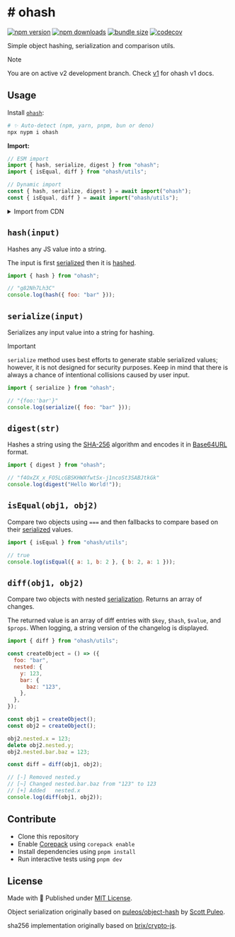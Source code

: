 # #️ ohash

<!-- automd:badges bundlephobia codecov -->

[![npm version](https://img.shields.io/npm/v/ohash)](https://npmjs.com/package/ohash)
[![npm downloads](https://img.shields.io/npm/dm/ohash)](https://npm.chart.dev/ohash)
[![bundle size](https://img.shields.io/bundlephobia/minzip/ohash)](https://bundlephobia.com/package/ohash)
[![codecov](https://img.shields.io/codecov/c/gh/unjs/ohash)](https://codecov.io/gh/unjs/ohash)

<!-- /automd -->

Simple object hashing, serialization and comparison utils.

> [!NOTE]
> You are on active v2 development branch. Check [v1](https://github.com/unjs/ohash/tree/v1) for ohash v1 docs.

## Usage

Install [`ohash`](https://www.npmjs.com/package/ohash):

```sh
# ✨ Auto-detect (npm, yarn, pnpm, bun or deno)
npx nypm i ohash
```

**Import:**

```js
// ESM import
import { hash, serialize, digest } from "ohash";
import { isEqual, diff } from "ohash/utils";

// Dynamic import
const { hash, serialize, digest } = await import("ohash");
const { isEqual, diff } = await import("ohash/utils");
```

<details>
  <summary>Import from CDN</summary>

```js
import { hash, serialize, digest } from "https://esm.sh/ohash";
import { isEqual, diff } from "https://esm.sh/ohash/utils";

// Dynamic import
const { hash, serialize, digest } = await import("https://esm.sh/ohash");
const { isEqual, diff } = await import("https://esm.sh/ohash/utils");
```

</details>

## `hash(input)`

Hashes any JS value into a string.

The input is first [serialized](#serializeinput) then it is [hashed](#digeststr).

```js
import { hash } from "ohash";

// "g82Nh7Lh3C"
console.log(hash({ foo: "bar" }));
```

## `serialize(input)`

Serializes any input value into a string for hashing.

> [!IMPORTANT]
> `serialize` method uses best efforts to generate stable serialized values; however, it is not designed for security purposes. Keep in mind that there is always a chance of intentional collisions caused by user input.

```js
import { serialize } from "ohash";

// "{foo:'bar'}"
console.log(serialize({ foo: "bar" }));
```

## `digest(str)`

Hashes a string using the [SHA-256](https://en.wikipedia.org/wiki/SHA-2) algorithm and encodes it in [Base64URL](https://base64.guru/standards/base64url) format.

```ts
import { digest } from "ohash";

// "f4OxZX_x_FO5LcGBSKHWXfwtSx-j1ncoSt3SABJtkGk"
console.log(digest("Hello World!"));
```

## `isEqual(obj1, obj2)`

Compare two objects using `===` and then fallbacks to compare based on their [serialized](#serializeinput) values.

```js
import { isEqual } from "ohash/utils";

// true
console.log(isEqual({ a: 1, b: 2 }, { b: 2, a: 1 }));
```

## `diff(obj1, obj2)`

Compare two objects with nested [serialization](#serializeinput-options). Returns an array of changes.

The returned value is an array of diff entries with `$key`, `$hash`, `$value`, and `$props`. When logging, a string version of the changelog is displayed.

```js
import { diff } from "ohash/utils";

const createObject = () => ({
  foo: "bar",
  nested: {
    y: 123,
    bar: {
      baz: "123",
    },
  },
});

const obj1 = createObject();
const obj2 = createObject();

obj2.nested.x = 123;
delete obj2.nested.y;
obj2.nested.bar.baz = 123;

const diff = diff(obj1, obj2);

// [-] Removed nested.y
// [~] Changed nested.bar.baz from "123" to 123
// [+] Added   nested.x
console.log(diff(obj1, obj2));
```

## Contribute

- Clone this repository
- Enable [Corepack](https://github.com/nodejs/corepack) using `corepack enable`
- Install dependencies using `pnpm install`
- Run interactive tests using `pnpm dev`

## License

Made with 💛 Published under [MIT License](./LICENSE).

Object serialization originally based on [puleos/object-hash](https://github.com/puleos/object-hash) by [Scott Puleo](https://github.com/puleos/).

sha256 implementation originally based on [brix/crypto-js](https://github.com/brix/crypto-js).
